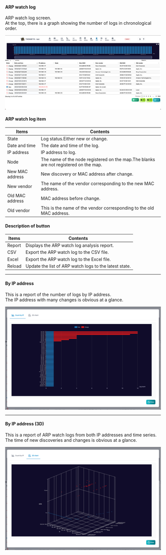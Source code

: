 #### ARP watch log

<div class="text-xl mb-2">
ARP watch log screen.<br>
At the top, there is a graph showing the number of logs in chronological order.
</div>

![ARP watch log](../../help/en/2023-12-03_06-15-40.png)

>>>
#### ARP watch log item

<div class="text-xl">

| Items | Contents |
| ---- | ---- |
| State | Log status.Either new or change.|
| Date and time | The date and time of the log.|
| IP address | IP address to log.|
| Node | The name of the node registered on the map.The blanks are not registered on the map.|
| New MAC address | New discovery or MAC address after change.|
| New vendor | The name of the vendor corresponding to the new MAC address.|
| Old MAC address | MAC address before change.|
| Old vendor | This is the name of the vendor corresponding to the old MAC address.|
</div>

>>>
#### Description of button

<div class="text-xl">

| Items | Contents |
| ---- | ---- |
| Report | Displays the ARP watch log analysis report.|
| CSV | Export the ARP watch log to the CSV file.|
| Excel | Export the ARP watch log to the Excel file.|
| Reload | Update the list of ARP watch logs to the latest state.|
</div>


---
#### By IP address

<div class="text-xl mb-2">
This is a report of the number of logs by IP address.<br>
The IP address with many changes is obvious at a glance.
</div>

![By IP address](../../help/en/2023-12-03_06-40-51.png)

---
#### By IP address (3D)

<div class="text-xl mb-2">
This is a report of ARP watch logs from both IP addresses and time series.<br>
The time of new discoveries and changes is obvious at a glance.
</div>

![3D by IP address](../../help/en/2023-12-03_06-42-37.png)
